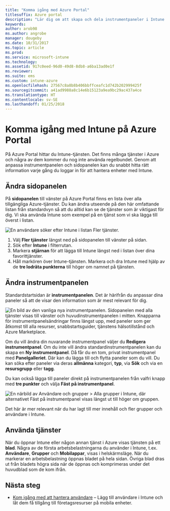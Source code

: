 ```yaml
---
title: "Komma igång med Azure Portal"
titlesuffix: Azure portal
description: "Lär dig om att skapa och dela instrumentpaneler i Intune i Azure Portal."
keywords: 
author: arob98
ms.author: angrobe
manager: dougeby
ms.date: 10/31/2017
ms.topic: article
ms.prod: 
ms.service: microsoft-intune
ms.technology: 
ms.assetid: 917c0eed-96d0-49d8-8db8-a6ba13ad0e1f
ms.reviewer: 
ms.suite: ems
ms.custom: intune-azure
ms.openlocfilehash: 27567c8a8b8b406bbffceafc1d742b202999425f
ms.sourcegitcommit: a41ad9988a8c14e6b15123a9ea9bc29ac437a4ce
ms.translationtype: HT
ms.contentlocale: sv-SE
ms.lasthandoff: 01/25/2018
---
```

# <a name="getting-started-with-intune-in-the-azure-portal"></a>Komma igång med Intune på Azure Portal

På Azure Portal hittar du Intune-tjänsten. Det finns många tjänster i Azure och några av dem kommer du nog inte använda regelbundet. Genom att anpassa instrumentpanelen och sidopanelen kan du snabbt hitta rätt information varje gång du loggar in för att hantera enheter med Intune.

## <a name="changing-the-sidebar"></a>Ändra sidopanelen

På __sidopanelen__ till vänster på Azure Portal finns en lista över alla tillgängliga Azure-tjänster. Du kan ändra utseende på den här omfattande listan från standardvyn så att du alltid kan se de tjänster som är viktigast för dig. Vi ska använda Intune som exempel på en tjänst som vi ska lägga till överst i listan.

![En användare söker efter Intune i listan Fler tjänster.](./media/azure-add-intune1.png)

1. Välj **Fler tjänster** längst ned på sidopanelen till vänster på sidan.
2. Sök efter **Intune** i filterrutan.
3. Markera **stjärnan** för att lägga till Intune längst ned i listan över dina favorittjänster.
4. Håll markören över Intune-tjänsten. Markera och dra Intune med hjälp av de **tre lodräta punkterna** till höger om namnet på tjänsten.

## <a name="changing-the-dashboard"></a>Ändra instrumentpanelen

Standardstartsidan är **instrumentpanelen**. Det är härifrån du anpassar dina paneler så att de visar den information som är mest relevant för dig.

![En bild av den vanliga nya instrumentpanelen. Sidopanelen med alla tjänster visas till vänster och huvudinstrumentpanelen i mitten. Knapparna för instrumentpanelsändringar finns längst upp, med paneler som ger åtkomst till alla resurser, snabbstartsguider, tjänstens hälsotillstånd och Azure Marketplace.](./media/azure-default-dashboard.png)

Om du vill ändra din nuvarande instrumentpanel väljer du **Redigera instrumentpanel**. Om du inte vill ändra standardinstrumentpanelen kan du skapa en **Ny instrumentpanel**. Då får du en tom, privat instrumentpanel med **Panelgalleriet**. Där kan du lägga till och flytta paneler som du vill. Du kan söka efter paneler via deras **allmänna** kategori, **typ**, via **Sök** och via en **resursgrupp** eller **tagg**.

Du kan också lägga till paneler direkt på instrumentpanelen från valfri knapp med **tre punkter** och välja **Fäst på instrumentpanel**.

![En närbild av Användare och grupper > Alla grupper i Intune, där alternativet Fäst på instrumentpanel visas längst ut till höger om gruppen.](./media/azure-pin-to-dashboard.png)

Det här är mer relevant när du har lagt till mer innehåll och fler grupper och användare i Intune.

## <a name="using-services"></a>Använda tjänster

När du öppnar Intune eller någon annan tjänst i Azure visas tjänsten på ett **blad**. Några av de första arbetsbelastningarna du använder i Intune, t.ex. **Användare**, **Grupper** och **Mobilappar**, visas i helskärmsläge. När du markerar en arbetsbelastning öppnas bladet på hela sidan. Övriga blad dras ut från bladets högra sida när de öppnas och komprimeras under det huvudblad som de kom ifrån.

## <a name="next-steps"></a>Nästa steg

* [Kom igång med att hantera användare](get-started-users.md) – Lägg till användare i Intune och låt dem få tillgång till företagsresurser på mobila enheter.
